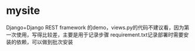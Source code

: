 # mysite
Django+Django REST framework 的demo，views.py的代码不建议看，因为第一次使用，写得比较差，主要是用于记录步骤
requirement.txt记录部署时需要安装的依赖，可以做到批次安装
